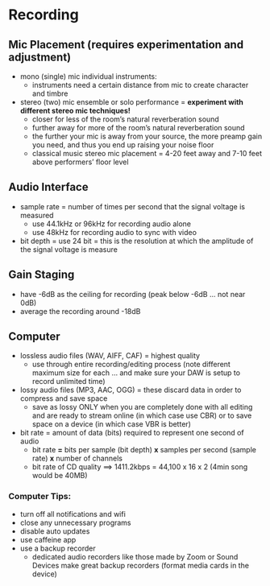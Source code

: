 # Recording

## **Mic Placement** \(requires experimentation and adjustment\)

* mono \(single\) mic individual instruments:
  * instruments need a certain distance from mic to create character and timbre
* stereo \(two\) mic ensemble or solo performance = **experiment with different stereo mic techniques!**
  * closer for less of the room’s natural reverberation sound
  * further away for more of the room’s natural reverberation sound
  * the further your mic is away from your source, the more preamp gain you need, and thus you end up raising your noise floor
  * classical music stereo mic placement = 4-20 feet away and 7-10 feet above performers’ floor level

## **Audio Interface**

* sample rate = number of times per second that the signal voltage is measured
  * use 44.1kHz or 96kHz for recording audio alone
  * use 48kHz for recording audio to sync with video
* bit depth = use 24 bit = this is the resolution at which the amplitude of the signal voltage is measure

## **Gain Staging**

* have -6dB as the ceiling for recording \(peak below -6dB … not near 0dB\)
* average the recording around -18dB

## **Computer**

* lossless audio files \(WAV, AIFF, CAF\) = highest quality
  * use through entire recording/editing process \(note different maximum size for each … and make sure your DAW is setup to record unlimited time\)
* lossy audio files \(MP3, AAC, OGG\) = these discard data in order to compress and save space
  * save as lossy ONLY when you are completely done with all editing and are ready to stream online \(in which case use CBR\) or to save space on a device \(in which case VBR is better\)
* bit rate = amount of data \(bits\) required to represent one second of audio
  * bit rate **=** bits per sample \(bit depth\) **x** samples per second \(sample rate\) **x** number of channels
  * bit rate of CD quality ==&gt;      1411.2kbps = 44,100 x 16 x 2          \(4min song would be 40MB\)

### Computer Tips:

* turn off all notifications and wifi
* close any unnecessary programs
* disable auto updates
* use caffeine app
* use a backup recorder
  * dedicated audio recorders like those made by Zoom or Sound Devices make great backup recorders \(format media cards in the device\)

